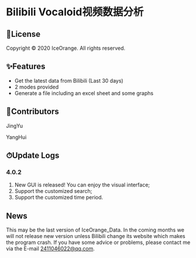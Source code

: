 # Bilibili Vocaloid视频数据分析

## 📑License

Copyright © 2020 IceOrange. All rights reserved.

## ✨Features

* Get the latest data from Bilibili (Last 30 days)
* 2 modes provided
* Generate a file including an excel sheet and some graphs

## 🤝Contributors

JingYu

YangHui

## ⏱Update Logs

### 4.0.2

1. New GUI is released! You can enjoy the visual interface;
2. Support the customized search;
3. Support the customized time period.

## News

This may be the last version of IceOrange_Data. In the coming months we will not release new version unless Bilibili change its website which makes the program crash. If you have some advice or problems, please contact me via the E-mail 2411046022@qq.com.
